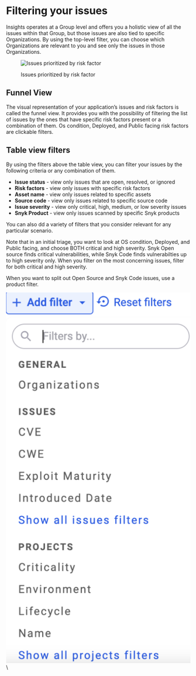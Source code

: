 # Filtering your issues

Insights operates at a Group level and offers you a holistic view of all the issues within that Group, but those issues are also tied to specific Organizations. By using the top-level filter, you can choose which Organizations are relevant to you and see only the issues in those Organizations.

<figure><img src="https://lh4.googleusercontent.com/paOzhXTtTM0VSwRKzKplmg5SuWbbbK68uyiQPP6kQ2xilPjMfchcpactt13_3_Ok1ARsxX2YLdswXK0mWnv6YLZxSHXaAbEujEqiR-ewasTJvTO9N28oIATX6eovT6yTdGOHt2D3W5AM2IhQLFyIupc" alt="Issues prioritized by risk factor"><figcaption><p>Issues prioritized by risk factor</p></figcaption></figure>

## Funnel View

The visual representation of your application’s issues and risk factors is called the funnel view. It provides you with the possibility of filtering the list of issues by the ones that have specific risk factors present or a combination of them. Os condition, Deployed, and Public facing risk factors are clickable filters.

## Table view filters

By using the filters above the table view, you can filter your issues by the following criteria or any combination of them.

* **Issue status** - view only issues that are open, resolved, or ignored
* **Risk factors** - view only issues with specific risk factors
* **Asset name** - view only issues related to specific assets
* **Source code** - view only issues related to specific source code
* **Issue severity** - view only critical, high, medium, or low severity issues
* **Snyk Product** - view only issues scanned by specific Snyk products

You can also dd a variety of filters that you consider relevant for any particular scenario.

Note that in an initial triage, you want to look at OS condition, Deployed, and Public facing, and choose BOTH critical and high severity. Snyk Open source finds critical vulnerabilities, while Snyk Code finds vulnerabilties up to high severity only. When you filter on the most concerning issues, filter for both critical and high severity.

When you want to split out Open Source and Snyk Code issues, use a product filter.

![Add filter](<../../../.gitbook/assets/Screenshot 2023-07-12 at 02.07.21.png>)\
